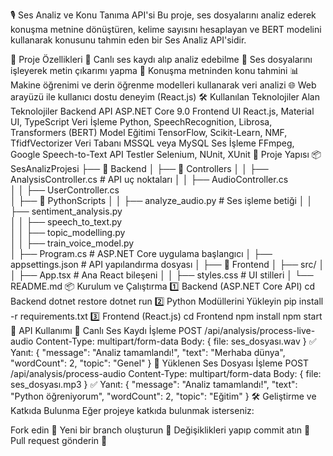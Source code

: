 🎙 Ses Analiz ve Konu Tanıma API'si
Bu proje, ses dosyalarını analiz ederek konuşma metnine dönüştüren, kelime sayısını hesaplayan ve BERT modelini kullanarak konusunu tahmin eden bir Ses Analiz API'sidir.

🚀 Proje Özellikleri
🎤 Canlı ses kaydı alıp analiz edebilme
📁 Ses dosyalarını işleyerek metin çıkarımı yapma
📌 Konuşma metninden konu tahmini
📊 Makine öğrenimi ve derin öğrenme modelleri kullanarak veri analizi
🌐 Web arayüzü ile kullanıcı dostu deneyim (React.js)
🛠 Kullanılan Teknolojiler
Alan	Teknolojiler
Backend API	ASP.NET Core 9.0
Frontend UI	React.js, Material UI, TypeScript
Veri İşleme	Python, SpeechRecognition, Librosa, Transformers (BERT)
Model Eğitimi	TensorFlow, Scikit-Learn, NMF, TfidfVectorizer
Veri Tabanı	MSSQL veya MySQL
Ses İşleme	FFmpeg, Google Speech-to-Text API
Testler	Selenium, NUnit, XUnit
📂 Proje Yapısı
📦 SesAnalizProjesi
├── 📁 Backend
│   ├── 📁 Controllers
│   │   ├── AnalysisController.cs  # API uç noktaları
│   │   ├── AudioController.cs  
│   │   ├── UserController.cs  
│   ├── 📁 PythonScripts
│   │   ├── analyze_audio.py       # Ses işleme betiği
│   │   ├── sentiment_analysis.py      
│   │   ├── speech_to_text.py       
│   │   ├── topic_modelling.py   
│   │   ├── train_voice_model.py       
│   ├── Program.cs                 # ASP.NET Core uygulama başlangıcı
│   ├── appsettings.json           # API yapılandırma dosyası
│
├── 📁 Frontend
│   ├── src/
│   │   ├── App.tsx                # Ana React bileşeni
│   │   ├── styles.css              # UI stilleri
│
└── README.md
📦 Kurulum ve Çalıştırma
1️⃣ Backend (ASP.NET Core API)
cd Backend
dotnet restore
dotnet run
2️⃣ Python Modüllerini Yükleyin
pip install -r requirements.txt
3️⃣ Frontend (React.js)
cd Frontend
npm install
npm start
🎯 API Kullanımı
🎤 Canlı Ses Kaydı İşleme
POST /api/analysis/process-live-audio
Content-Type: multipart/form-data
Body: { file: ses_dosyası.wav }
✅ Yanıt:
{
  "message": "Analiz tamamlandı!",
  "text": "Merhaba dünya",
  "wordCount": 2,
  "topic": "Genel"
}
📁 Yüklenen Ses Dosyası İşleme
POST /api/analysis/process-audio
Content-Type: multipart/form-data
Body: { file: ses_dosyası.mp3 }
✅ Yanıt:
{
  "message": "Analiz tamamlandı!",
  "text": "Python öğreniyorum",
  "wordCount": 2,
  "topic": "Eğitim"
}
🛠 Geliştirme ve Katkıda Bulunma
Eğer projeye katkıda bulunmak isterseniz:

Fork edin 🍴
Yeni bir branch oluşturun 🌱
Değişiklikleri yapıp commit atın 💾
Pull request gönderin 🚀

